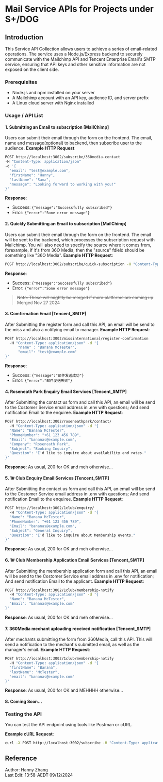 # Mail Service APIs for Projects under S+/DOG

## Introduction
This Service API Collection allows users to achieve a series of email-related operations. The service uses a Node.js/Express backend to securely communicate with the Mailchimp API and Tencent Enterprise Email's SMTP service, ensuring that API keys and other sensitive information are not exposed on the client side.

### Prerequisites
- Node.js and npm installed on your server
- A Mailchimp account with an API key, audience ID, and server prefix
- A Linux cloud server with Nginx installed

### Usage / API List

#### 1. Submitting an Email to subscription [MailChimp]
Users can submit their email through the form on the frontend. The email, name and message(optional) to backend, then subscribe user to the audience.
**Example HTTP Request**:
```bash
POST http://localhost:3002/subscribe/360media-contact 
-H "Content-Type: application/json"
-d '{
  "email": "test@example.com",
  "firstName": "Hanny",
  "lastName": "Sama",
  "message": "Looking forward to working with you!"
}'
```
**Response**:
- Success: `{"message":"Successfully subscribed"}`
- Error: `{"error":"Some error message"}`

#### 2. Quickly Submitting an Email to subscription [MailChimp]
Users can submit their email through the form on the frontend. The email will be sent to the backend, which processes the subscription request with Mailchimp. You will also need to specify the source where it comes from, forexample, if it's from 36O Media, then the "source" fdield should be something like "36O Media".
**Example HTTP Request**:
```bash
POST http://localhost:3002/subscribe/quick-subscription -H "Content-Type: application/json" -d '{"email":"test@example.com", "source":"Sample.org"}'
```
**Response**:
- Success: `{"message":"Successfully subscribed"}`
- Error: `{"error":"Some error message"}`
> ~~Note: These will mightly be merged if more platforms are coming up~~ Merged Nov 27 2024

#### 3. Comfirmation Email [Tencent_SMTP]
After Submitting the register form and call this API, an email will be send to the miss and also a notifying email to manager.
**Example HTTP Request**:
```bash
POST http://localhost:3002/missinternational/register-confirmation 
  -H "Content-Type: application/json" -d '{
      "name" : "Banana McTester",
      "email": "test@example.com"
}'
```
**Response**:
- Success: `{"message":"邮件发送成功"}`
- Error: `{"error":"邮件发送失败"}`

#### 4. Roseneath Park Enquiry Email Services [Tencent_SMTP]
After Submitting the contact us form and call this API, an email will be send to the Costomer Service email address in .env with questions;
And send notification Email to the enquiree.
**Example HTTP Request**:
```bash
POST http://localhost:3002/roseneathpark/contact/
  -H "Content-Type: application/json" -d '{
  "Name": "Banana McTester",
  "PhoneNumber": "+61 123 456 789",
  "Email": "bananas@example.com",
  "Company": "Roseneath Park",
  "Subject": "Booking Inquiry",
  "Question": "I'd like to inquire about availability and rates."
}'
```
**Response**:
As usual, 200 for OK and meh otherwise...

#### 5. 1# Club Enquiry Email Services [Tencent_SMTP]
After Submitting the contact us form and call this API, an email will be send to the Costomer Service email address in .env with questions;
And send notification Email to the enquiree.
**Example HTTP Request**:
```bash
POST http://localhost:3002/1club/enquiry/
  -H "Content-Type: application/json" -d '{
  "Name": "Banana McTester",
  "PhoneNumber": "+61 123 456 789",
  "Email": "bananas@example.com",
  "Subject": "General Inquiry",
  "Question": "I'd like to inquire about Membership events."
}'
```
**Response**:
As usual, 200 for OK and meh otherwise...

#### 6. 1# Club Membership Application Email Services [Tencent_SMTP]
After Submitting the membership application form and call this API, an email will be send to the Costomer Service email address in .env for notification;
And send notification Email to the applicant.
**Example HTTP Request**:
```bash
POST http://localhost:3002/1club/membership-notify
  -H "Content-Type: application/json" -d '{
  "Name": "Banana McTester",
  "Email": "bananas@example.com"
}'
```
**Response**:
As usual, 200 for OK and meh otherwise...

#### 7. 360Media mechant uploading received notification [Tencent_SMTP]
After mechants submitting the form from 360Media, call this API. This will send a notification to the mechant's submitted email, as well as the manager's email.
**Example HTTP Request**:
```bash
POST http://localhost:3002/1club/membership-notify
  -H "Content-Type: application/json" -d '{
  "firstName": "Banana",
  "lastName": "McTester",
  "email": "bananas@example.com"
}'
```
**Response**:
As usual, 200 for OK and MEHHHH otherwise...

#### 8. Coming Soon...

### Testing the API
You can test the API endpoint using tools like Postman or cURL.

**Example cURL Request**:
```bash
curl -X POST http://localhost:3002/subscribe -H "Content-Type: application/json" -d '{"email":"test@example.com"}'
```

## Reference
Author: Hanny Zhang \
Last Edit: 13:58-AEDT 09/12/2024
